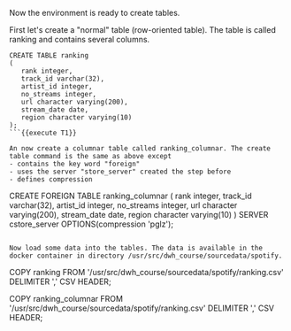 Now the environment is ready to create tables.

First let's create a "normal" table (row-oriented table). The table is called ranking and contains several columns.

```
CREATE TABLE ranking
(
   rank integer,
   track_id varchar(32),
   artist_id integer,
   no_streams integer,
   url character varying(200),
   stream_date date,
   region character varying(10)
);
```{{execute T1}}

An now create a columnar table called ranking_columnar. The create table command is the same as above except
- contains the key word "foreign"
- uses the server "store_server" created the step before
- defines compression

```
CREATE FOREIGN TABLE ranking_columnar
(
   rank integer,
   track_id varchar(32),
   artist_id integer,
   no_streams integer,
   url character varying(200),
   stream_date date,
   region character varying(10)
)
SERVER cstore_server
OPTIONS(compression 'pglz');
```{{execute T1}}

Now load some data into the tables. The data is available in the docker container in directory /usr/src/dwh_course/sourcedata/spotify.

```
COPY ranking
FROM '/usr/src/dwh_course/sourcedata/spotify/ranking.csv' DELIMITER ',' CSV HEADER;

COPY ranking_columnar
FROM '/usr/src/dwh_course/sourcedata/spotify/ranking.csv' DELIMITER ',' CSV HEADER;
```{{execute T1}}
